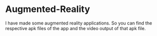 # Augmented-Reality
I have made some augmented reality applications. So you can find the respective apk files of the app and the video output of that apk file.
